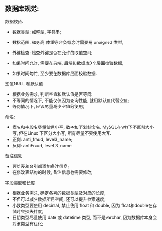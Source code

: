 ## 数据库规范:

数据校验:

- 数据类型: 如整型, 字符串;
- 数据范围: 如身高 体重等非负概念时需要用 unsigned 类型;
- 外键检查: 检查外键是否在允许的取值空间; 

- 如果时间允许, 需要在前端, 后端和数据库3个层面检验数据;
- 如果时间匆忙, 至少要在数据库层面校验数据.

空值NULL 和默认值

- 根据业务需求, 判断空值和默认值是否等同:
- 不等同的情况下, 不能仅仅因为查询性能, 就用默认值代替空值;
- 等同情况下, 应该尽量减少空值的使用;

命名:

- 表名和字段名尽量使用小写, 数字和下划线命名. MySQL在win下不区别大小写, 但在Linux 下区分大小写, 所有尽量不要使用大写.
- 正例: anti_fraud, level3_name;
- 反例: antiFraud, level_3_name;

备注信息

- 要给表和各列都添加备注信息;
- 在修改表结构的时候, 备注信息也需要修改;

字段类型和长度

- 根据业务需求, 确定各列的数据类型及对应的长度, 
- 不但可以减少数据所用空间, 还可以提升检索速度;
- 小数类型要使用 decimal, 禁止使用 float 和 double, 因为 float和double在存储时会损失精度;
- 日期类型尽量使用 date 或 datetime 类型, 而不是varchar, 因为数据库本身会对该类型有优化;
